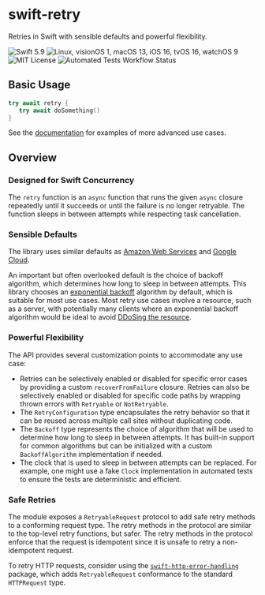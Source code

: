 # swift-retry

Retries in Swift with sensible defaults and powerful flexibility.

![Swift 5.9](https://img.shields.io/badge/swift-v5.9-%23F05138)
![Linux, visionOS 1, macOS 13, iOS 16, tvOS 16, watchOS 9](https://img.shields.io/badge/platform-Linux%20%7C%20visionOS%201%20%7C%20macOS%2013%20%7C%20iOS%2016%20%7C%20tvOS%2016%20%7C%20watchOS%209-blue)
![MIT License](https://img.shields.io/github/license/fumoboy007/swift-retry)
![Automated Tests Workflow Status](https://img.shields.io/github/actions/workflow/status/fumoboy007/swift-retry/tests.yml?event=push&label=tests)

## Basic Usage

```swift
try await retry {
   try await doSomething()
}
```

See the [documentation](https://fumoboy007.github.io/swift-retry/documentation/retry/) for examples of more advanced use cases.

## Overview

### Designed for Swift Concurrency

The `retry` function is an `async` function that runs the given `async` closure repeatedly until it succeeds or until the failure is no longer retryable. The function sleeps in between attempts while respecting task cancellation.

### Sensible Defaults

The library uses similar defaults as [Amazon Web Services](https://docs.aws.amazon.com/sdkref/latest/guide/feature-retry-behavior.html) and [Google Cloud](https://github.com/googleapis/gax-go/blob/465d35f180e8dc8b01979d09c780a10c41f15136/v2/call_option.go#L181-L205).

An important but often overlooked default is the choice of backoff algorithm, which determines how long to sleep in between attempts. This library chooses an [exponential backoff](https://en.wikipedia.org/wiki/Exponential_backoff) algorithm by default, which is suitable for most use cases. Most retry use cases involve a resource, such as a server, with potentially many clients where an exponential backoff algorithm would be ideal to avoid [DDoSing the resource](https://cloud.google.com/blog/products/gcp/how-to-avoid-a-self-inflicted-ddos-attack-cre-life-lessons).

### Powerful Flexibility

The API provides several customization points to accommodate any use case:
- Retries can be selectively enabled or disabled for specific error cases by providing a custom `recoverFromFailure` closure. Retries can also be selectively enabled or disabled for specific code paths by wrapping thrown errors with `Retryable` or `NotRetryable`. 
- The `RetryConfiguration` type encapsulates the retry behavior so that it can be reused across multiple call sites without duplicating code.
- The `Backoff` type represents the choice of algorithm that will be used to determine how long to sleep in between attempts. It has built-in support for common algorithms but can be initialized with a custom `BackoffAlgorithm` implementation if needed.
- The clock that is used to sleep in between attempts can be replaced. For example, one might use a fake `Clock` implementation in automated tests to ensure the tests are deterministic and efficient.

### Safe Retries

The module exposes a `RetryableRequest` protocol to add safe retry methods to a conforming request type. The retry methods in the protocol are similar to the top-level retry functions, but safer. The retry methods in the protocol enforce that the request is idempotent since it is unsafe to retry a non-idempotent request.

To retry HTTP requests, consider using the [`swift-http-error-handling`](https://swiftpackageindex.com/fumoboy007/swift-http-error-handling) package, which adds `RetryableRequest` conformance to the standard `HTTPRequest` type.
